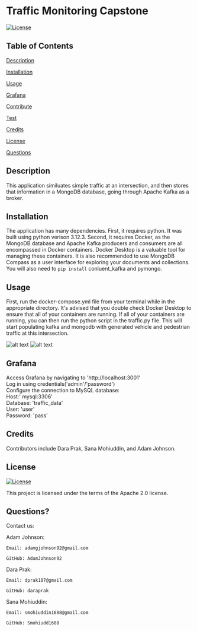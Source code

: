 # Traffic Monitoring Capstone

[![License](https://img.shields.io/badge/License-Apache_2.0-blue.svg)](https://opensource.org/licenses/Apache-2.0)

## Table of Contents

[Description](#description)

[Installation](#installation)

[Usage](#usage)

[Grafana](#Grafana)

[Contribute](#contribute)

[Test](#test)

[Credits](#credits)

[License](#license)

[Questions](#questions)

## Description

This application similuates simple traffic at an intersection, and then stores that information in a MongoDB database, going through Apache Kafka as a broker.

## Installation

The application has many dependencies. First, it requires python. It was built using python verison 3.12.3. Second, it requires Docker, as the MongoDB database and Apache Kafka producers and consumers are all encompassed in Docker containers. Docker Desktop is a valuable tool for managing these containers. It is also recommended to use MongoDB Compass as a user interface for exploring your documents and collections. You will also need to `pip install` conluent_kafka and pymongo.

## Usage

First, run the docker-compose.yml file from your terminal while in the appropriate directory. It's advised that you double check Docker Desktop to ensure that all of your containers are running. If all of your containers are running, you can then run the python script in the traffic.py file. This will start populating kafka and mongodb with generated vehicle and pedestrian traffic at this intersection.

![alt text](./screencap1.PNG)
![alt text](./screencap2.PNG)

## Grafana

Access Grafana by navigating to 'http://localhost:3001'  
Log in using credentials('admin'/'password')  
Configure the connection to MySQL database:  
 Host:' mysql:3306'  
 Database: 'traffic_data'  
 User: 'user'  
 Password: 'pass'

## Credits

Contributors include Dara Prak, Sana Mohiuddin, and Adam Johnson.

## License

[![License](https://img.shields.io/badge/License-Apache_2.0-blue.svg)](https://opensource.org/licenses/Apache-2.0)

This project is licensed under the terms of the Apache 2.0 license.

## Questions?

Contact us:

Adam Johnson:

    Email: adamgjohnson92@gmail.com

    GitHub: AdamJohnson92

Dara Prak:

    Email: dprak107@gmail.com

    GitHub: daraprak

Sana Mohiuddin:

    Email: smohiuddin1688@gmail.com

    GitHub: Smohiudd1688
